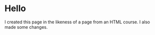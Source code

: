 # Hello 
I created this page in the likeness of a page from an HTML course. I also made some changes.